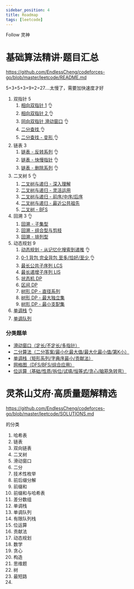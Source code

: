 ```yaml
---
sidebar_position: 4
title: Roadmap
tags: [leetcode]
---
```






Follow 灵神





# 基础算法精讲·题目汇总

https://github.com/EndlessCheng/codeforces-go/blob/master/leetcode/README.md

5+3+5+3+9+2=27....太慢了，需要加快速度才好

1. 双指针 5
   1. [相向双指针 1](https://www.bilibili.com/video/BV1bP411c7oJ/)  👌
   2. [相向双指针 2 ](https://www.bilibili.com/video/BV1Qg411q7ia/)  👌
   3. [同向双指针 滑动窗口](https://www.bilibili.com/video/BV1hd4y1r7Gq/) 👌
   4. [二分查找 ](https://www.bilibili.com/video/BV1AP41137w7/)👌
   5. [二分查找 - 变形 ](https://www.bilibili.com/video/BV1QK411d76w/)👌
2. 链表 3
   1. [链表 - 反转系列](https://www.bilibili.com/video/BV1sd4y1x7KN/) 👌
   2. [链表 - 快慢指针](https://www.bilibili.com/video/BV1KG4y1G7cu/) 👌
   3. [链表 - 删除系列](https://www.bilibili.com/video/BV1VP4y1Q71e/) 👌
3. 二叉树 5 👌
   1. [二叉树与递归 - 深入理解](https://www.bilibili.com/video/BV1UD4y1Y769/)
   2. [二叉树与递归 - 灵活运用](https://www.bilibili.com/video/BV18M411z7bb/)
   3. [二叉树与递归 - 前序/中序/后序](https://www.bilibili.com/video/BV14G411P7C1/)
   4. [二叉树与递归 - 最近公共祖先](https://www.bilibili.com/video/BV1W44y1Z7AR/)
   5. [二叉树 - BFS](https://www.bilibili.com/video/BV1hG4y1277i/)
4. 回溯 3 👌
   1. [回溯 - 子集型](https://www.bilibili.com/video/BV1mG4y1A7Gu/)
   2. [回溯 - 组合型与剪枝](https://www.bilibili.com/video/BV1xG4y1F7nC/)
   3. [回溯 - 排列型](https://www.bilibili.com/video/BV1mY411D7f6/)
5. 动态规划 9
   1. [动态规划 - 从记忆化搜索到递推](https://www.bilibili.com/video/BV1Xj411K7oF/) 👌
   2. [0-1 背包 完全背包 至多/恰好/至少 ](https://www.bilibili.com/video/BV16Y411v7Y6/) 👌
   3. [最长公共子序列 LCS](https://www.bilibili.com/video/BV1TM4y1o7ug/)
   4. [最长递增子序列 LIS](https://www.bilibili.com/video/BV1ub411Q7sB/)
   5. [状态机 DP](https://www.bilibili.com/video/BV1ho4y1W7QK/)
   6. [区间 DP](https://www.bilibili.com/video/BV1Gs4y1E7EU/)
   7. [树形 DP - 直径系列](https://www.bilibili.com/video/BV17o4y187h1/)
   8. [树形 DP - 最大独立集](https://www.bilibili.com/video/BV1vu4y1f7dn/)
   9. [树形 DP - 最小支配集](https://www.bilibili.com/video/BV1oF411U7qL/)
6. [单调栈](https://www.bilibili.com/video/BV1VN411J7S7/) 👌
7. [单调队列](https://www.bilibili.com/video/BV1bM411X72E/)

### 分类题单

- [滑动窗口（定长/不定长/多指针）](https://leetcode.cn/circle/discuss/0viNMK/)
- [二分算法（二分答案/最小化最大值/最大化最小值/第K小）](https://leetcode.cn/circle/discuss/SqopEo/)
- [单调栈（矩形系列/字典序最小/贡献法）](https://leetcode.cn/circle/discuss/9oZFK9/)
- [网格图（DFS/BFS/综合应用）](https://leetcode.cn/circle/discuss/YiXPXW/)
- [位运算（基础/性质/拆位/试填/恒等式/贪心/脑筋急转弯）](https://leetcode.cn/circle/discuss/dHn9Vk/)


# 灵茶山艾府·高质量题解精选

https://github.com/EndlessCheng/codeforces-go/blob/master/leetcode/SOLUTIONS.md

的分类

1. 哈希表
2. 链表
3. 双向链表
4. 二叉树
5. 滑动窗口
6. 二分
7. 技术性枚举
8. 前后缀分解
9. 前缀和
10. 前缀和与哈希表
11. 差分数组
12. 单调栈
13. 单调队列
14. 有限队列栈
15. 位运算
16. 贡献法
17. 动态规划
18. 数学
19. 贪心
20. 构造
21. 思维题
22. 树
23. 最短路
24. 